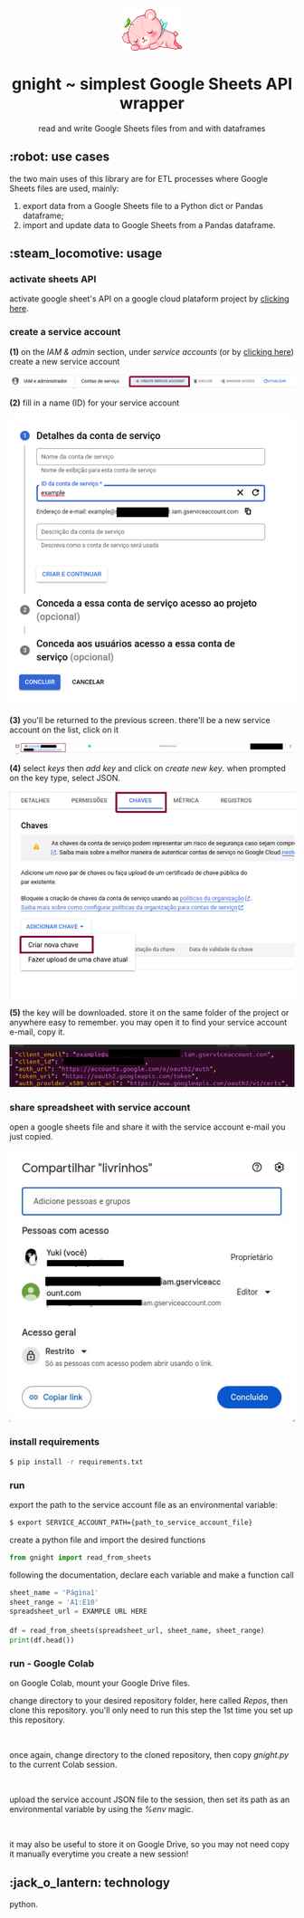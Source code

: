 <body>
  <div align="center">
    <img src="https://github.com/yuki-shi/gnight/blob/main/assets/picmix.com_2400899.gif">
    <h1>gnight ~ simplest Google Sheets API wrapper</h1>
    <p>read and write Google Sheets files from and with dataframes</p>
  </div>
  <h2>:robot: use cases</h2>
  <p>the two main uses of this library are for ETL processes where Google Sheets files are used, mainly:
    <ol>
      <li>export data from a Google Sheets file to a Python dict or Pandas dataframe;</li>
      <li>import and update data to Google Sheets from a Pandas dataframe.</li>
    </ol>
  <h2>:steam_locomotive: usage</h2>
  <h3>activate sheets API</h3>
    <p>activate google sheet's API on a google cloud plataform project by <a href="https://developers.google.com/sheets/api/quickstart/python">clicking here</a>.</p>
  <h3>create a service account</h3>
  <p><b>(1)</b> on the <i>IAM & admin</i> section, under <i>service accounts</i> (or by <a href="https://console.cloud.google.com/iam-admin/serviceaccounts">clicking here</a>) create a new service account </p>
  <img src="https://github.com/yuki-shi/gnight/blob/main/assets/create_account.png">
  <br>
  <p><b>(2)</b> fill in a name (ID) for your service account</p>
  <img src="https://github.com/yuki-shi/gnight/blob/main/assets/create_account2.png">
  <br>
  <p><b>(3)</b> you'll be returned to the previous screen. there'll be a new service account on the list, click on it</p>
  <img src="https://github.com/yuki-shi/gnight/blob/main/assets/creat_account3.png">
  <br>
  <p><b>(4)</b> select <i>keys</i> then <i>add key</i> and click on <i>create new key</i>. when prompted on the key type, select JSON.</p>
  <img src="https://github.com/yuki-shi/gnight/blob/main/assets/create_key.png">
  <br>
  <p><b>(5)</b> the key will be downloaded. store it on the same folder of the project or anywhere easy to remember. you may open it to find your service account e-mail, copy it.</p>
  <img src="https://github.com/yuki-shi/gnight/blob/main/assets/create_key2.png">
  <h3>share spreadsheet with service account</h3>
  <p>open a google sheets file and share it with the service account e-mail you just copied.</p>
  <img src="https://github.com/yuki-shi/gnight/blob/main/assets/share.jpg">
  <h3>install requirements</h3>
  
  ```bash
  $ pip install -r requirements.txt
  ```
  
  <h3>run</h3>
  <p>export the path to the service account file as an environmental variable:</p>
  
  ```bash
  $ export SERVICE_ACCOUNT_PATH={path_to_service_account_file}
  ```
  
  <p>create a python file and import the desired functions</p>
  
  ```python
  from gnight import read_from_sheets
  ```
  
  <p>following the documentation, declare each variable and make a function call</p>
  
  ```python
  sheet_name = 'Página1'
  sheet_range = 'A1:E10'
  spreadsheet_url = EXAMPLE URL HERE

  df = read_from_sheets(spreadsheet_url, sheet_name, sheet_range)
  print(df.head())
   ```
  <h3>run - Google Colab</h3>
  <p>on Google Colab, mount your Google Drive files.
  <img src="">
  <p>change directory to your desired repository folder, here called <i>Repos</i>, then clone this repository. you'll only need to run this step the 1st time you set up this repository.</p>
  <img src="">
  <p>once again, change directory to the cloned repository, then copy <i>gnight.py</i> to the current Colab session.</p>
  <img src="">
  <p>upload the service account JSON file to the session, then set its path as an environmental variable by using the <i>%env</i> magic.</p>
  <img src="">
  <p>it may also be useful to store it on Google Drive, so you may not need copy it manually everytime you create a new session!</p>
  <h2>:jack_o_lantern: technology</h2>
  python.
</body>
